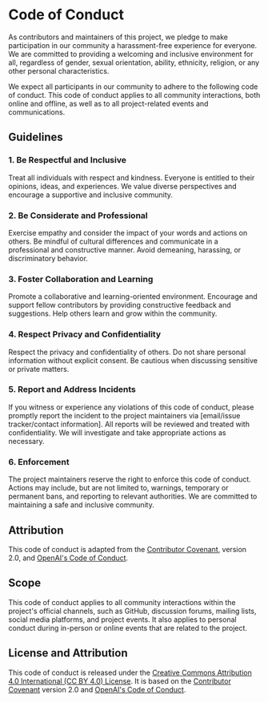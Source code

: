 # Code of Conduct

As contributors and maintainers of this project, we pledge to make participation in our community a harassment-free experience for everyone. We are committed to providing a welcoming and inclusive environment for all, regardless of gender, sexual orientation, ability, ethnicity, religion, or any other personal characteristics.

We expect all participants in our community to adhere to the following code of conduct. This code of conduct applies to all community interactions, both online and offline, as well as to all project-related events and communications.

## Guidelines

### 1. Be Respectful and Inclusive

Treat all individuals with respect and kindness. Everyone is entitled to their opinions, ideas, and experiences. We value diverse perspectives and encourage a supportive and inclusive community.

### 2. Be Considerate and Professional

Exercise empathy and consider the impact of your words and actions on others. Be mindful of cultural differences and communicate in a professional and constructive manner. Avoid demeaning, harassing, or discriminatory behavior.

### 3. Foster Collaboration and Learning

Promote a collaborative and learning-oriented environment. Encourage and support fellow contributors by providing constructive feedback and suggestions. Help others learn and grow within the community.

### 4. Respect Privacy and Confidentiality

Respect the privacy and confidentiality of others. Do not share personal information without explicit consent. Be cautious when discussing sensitive or private matters.

### 5. Report and Address Incidents

If you witness or experience any violations of this code of conduct, please promptly report the incident to the project maintainers via [email/issue tracker/contact information]. All reports will be reviewed and treated with confidentiality. We will investigate and take appropriate actions as necessary.

### 6. Enforcement

The project maintainers reserve the right to enforce this code of conduct. Actions may include, but are not limited to, warnings, temporary or permanent bans, and reporting to relevant authorities. We are committed to maintaining a safe and inclusive community.

## Attribution

This code of conduct is adapted from the [Contributor Covenant](https://www.contributor-covenant.org/version/2/0/code_of_conduct.html), version 2.0, and [OpenAI's Code of Conduct](https://github.com/openai/openai-cookbook/blob/main/CODE_OF_CONDUCT.md).

## Scope

This code of conduct applies to all community interactions within the project's official channels, such as GitHub, discussion forums, mailing lists, social media platforms, and project events. It also applies to personal conduct during in-person or online events that are related to the project.

## License and Attribution

This code of conduct is released under the [Creative Commons Attribution 4.0 International (CC BY 4.0) License](https://creativecommons.org/licenses/by/4.0/). It is based on the [Contributor Covenant](https://www.contributor-covenant.org/version/2/0/code_of_conduct.html) version 2.0 and [OpenAI's Code of Conduct](https://github.com/openai/openai-cookbook/blob/main/CODE_OF_CONDUCT.md).

